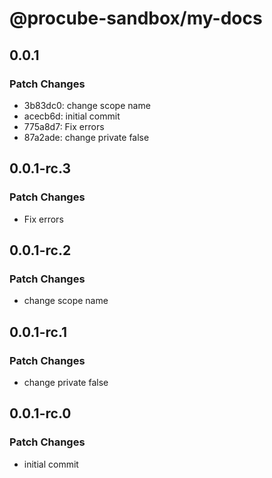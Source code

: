 # @procube-sandbox/my-docs

## 0.0.1

### Patch Changes

- 3b83dc0: change scope name
- acecb6d: initial commit
- 775a8d7: Fix errors
- 87a2ade: change private false

## 0.0.1-rc.3

### Patch Changes

- Fix errors

## 0.0.1-rc.2

### Patch Changes

- change scope name

## 0.0.1-rc.1

### Patch Changes

- change private false

## 0.0.1-rc.0

### Patch Changes

- initial commit

